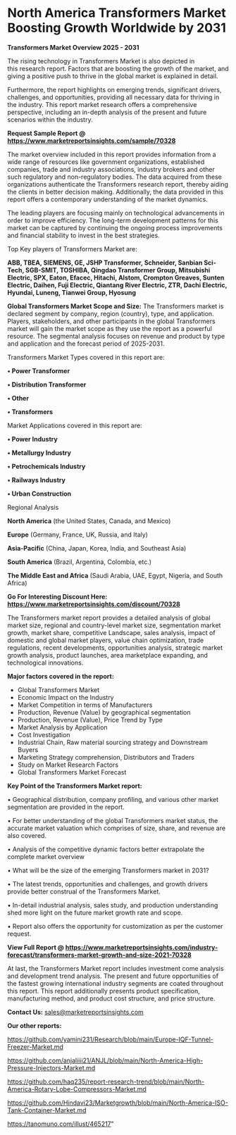  # North America Transformers Market Boosting Growth Worldwide by 2031

<Strong> Transformers Market Overview 2025 - 2031</strong>

The rising technology in Transformers Market is also depicted in this research report. Factors that are boosting the growth of the market, and giving a positive push to thrive in the global market is explained in detail.

Furthermore, the report highlights on emerging trends, significant drivers, challenges, and opportunities, providing all necessary data for thriving in the industry. This report market research offers a comprehensive perspective, including an in-depth analysis of the present and future scenarios within the industry.

<strong>Request Sample Report @ <a href=https://www.marketreportsinsights.com/sample/70328>https://www.marketreportsinsights.com/sample/70328</a></strong>

The market overview included in this report provides information from a wide range of resources like government organizations, established companies, trade and industry associations, industry brokers and other such regulatory and non-regulatory bodies. The data acquired from these organizations authenticate the Transformers research report, thereby aiding the clients in better decision making. Additionally, the data provided in this report offers a contemporary understanding of the market dynamics.

The leading players are focusing mainly on technological advancements in order to improve efficiency. The long-term development patterns for this market can be captured by continuing the ongoing process improvements and financial stability to invest in the best strategies.

Top Key players of Transformers Market are:

<strong>ABB, TBEA, SIEMENS, GE, JSHP Transformer, Schneider, Sanbian Sci-Tech, SGB-SMIT, TOSHIBA, Qingdao Transformer Group, Mitsubishi Electric, SPX, Eaton, Efacec, Hitachi, Alstom, Crompton Greaves, Sunten Electric, Daihen, Fuji Electric, Qiantang River Electric, ZTR, Dachi Electric, Hyundai, Luneng, Tianwei Group, Hyosung</strong>

<strong><b>Global Transformers Market Scope and Size:</b></strong>
The Transformers market is declared segment by company, region (country), type, and application. Players, stakeholders, and other participants in the global Transformers market will gain the market scope as they use the report as a powerful resource. The segmental analysis focuses on revenue and product by type and application and the forecast period of 2025-2031.

Transformers Market Types covered in this report are:

<strong>• Power Transformer

• Distribution Transformer

• Other

• Transformers</strong>

Market Applications covered in this report are:

<strong>• Power Industry

• Metallurgy Industry

• Petrochemicals Industry

• Railways Industry

• Urban Construction</strong> 

Regional Analysis

<strong>North America</strong> (the United States, Canada, and Mexico)

<strong>Europe</strong> (Germany, France, UK, Russia, and Italy)

<strong>Asia-Pacific</strong> (China, Japan, Korea, India, and Southeast Asia)

<strong>South America</strong> (Brazil, Argentina, Colombia, etc.)

<strong>The Middle East and Africa</strong> (Saudi Arabia, UAE, Egypt, Nigeria, and South Africa)

<strong>Go For Interesting Discount Here: <a href=https://www.marketreportsinsights.com/discount/70328>https://www.marketreportsinsights.com/discount/70328</a></strong>

The Transformers market report provides a detailed analysis of global market size, regional and country-level market size, segmentation market growth, market share, competitive Landscape, sales analysis, impact of domestic and global market players, value chain optimization, trade regulations, recent developments, opportunities analysis, strategic market growth analysis, product launches, area marketplace expanding, and technological innovations.

<strong><b>Major factors covered in the report:</b></strong>
<ul>
  <li>Global Transformers Market </li>
  <li>Economic Impact on the Industry</li>
  <li>Market Competition in terms of Manufacturers</li>
  <li>Production, Revenue (Value) by geographical segmentation</li>
  <li>Production, Revenue (Value), Price Trend by Type</li>
  <li>Market Analysis by Application</li>
  <li>Cost Investigation</li>
  <li>Industrial Chain, Raw material sourcing strategy and Downstream Buyers</li>
  <li>Marketing Strategy comprehension, Distributors and Traders</li>
  <li>Study on Market Research Factors</li>
  <li>Global Transformers Market Forecast</li>
</ul>

<strong><b>Key Point of the Transformers Market report:</b></strong>

• Geographical distribution, company profiling, and various other market segmentation are provided in the report.

• For better understanding of the global Transformers market status, the accurate market valuation which comprises of size, share, and revenue are also covered.

• Analysis of the competitive dynamic factors better extrapolate the complete market overview

• What will be the size of the emerging Transformers market in 2031?

• The latest trends, opportunities and challenges, and growth drivers provide better construal of the Transformers Market.

• In-detail industrial analysis, sales study, and production understanding shed more light on the future market growth rate and scope.

• Report also offers the opportunity for customization as per the customer request.

<strong><b>View Full Report @ <a href=https://www.marketreportsinsights.com/industry-forecast/transformers-market-growth-and-size-2021-70328>https://www.marketreportsinsights.com/industry-forecast/transformers-market-growth-and-size-2021-70328</a></b></strong>


At last, the Transformers Market report includes investment come analysis and development trend analysis. The present and future opportunities of the fastest growing international industry segments are coated throughout this report. This report additionally presents product specification, manufacturing method, and product cost structure, and price structure.

<strong>Contact Us:</strong>
sales@marketreportsinsights.com

<strong>Our other reports:</strong>

<a href=https://github.com/yamini231/Research/blob/main/Europe-IQF-Tunnel-Freezer-Market.md>https://github.com/yamini231/Research/blob/main/Europe-IQF-Tunnel-Freezer-Market.md</a>

<a href=https://github.com/anjaliiii21/ANJL/blob/main/North-America-High-Pressure-Injectors-Market.md>https://github.com/anjaliiii21/ANJL/blob/main/North-America-High-Pressure-Injectors-Market.md</a>

<a href=https://github.com/haq235/report-research-trend/blob/main/North-America-Rotary-Lobe-Compressors-Market.md>https://github.com/haq235/report-research-trend/blob/main/North-America-Rotary-Lobe-Compressors-Market.md</a>

<a href=https://github.com/Hindavi23/Marketgrowth/blob/main/North-America-ISO-Tank-Container-Market.md>https://github.com/Hindavi23/Marketgrowth/blob/main/North-America-ISO-Tank-Container-Market.md</a>

<a href=https://tanomuno.com/illust/465217>https://tanomuno.com/illust/465217</a>"
